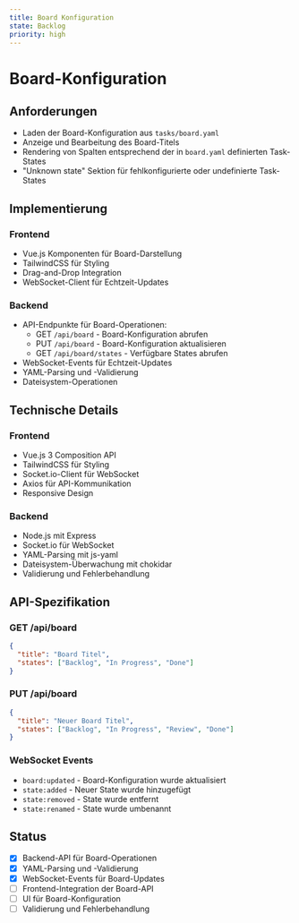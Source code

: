 ```yaml
---
title: Board Konfiguration
state: Backlog
priority: high
---
```

# Board-Konfiguration

## Anforderungen

- Laden der Board-Konfiguration aus `tasks/board.yaml`
- Anzeige und Bearbeitung des Board-Titels
- Rendering von Spalten entsprechend der in `board.yaml` definierten Task-States
- "Unknown state" Sektion für fehlkonfigurierte oder undefinierte Task-States

## Implementierung

### Frontend
- Vue.js Komponenten für Board-Darstellung
- TailwindCSS für Styling
- Drag-and-Drop Integration
- WebSocket-Client für Echtzeit-Updates

### Backend
- API-Endpunkte für Board-Operationen:
  - GET `/api/board` - Board-Konfiguration abrufen
  - PUT `/api/board` - Board-Konfiguration aktualisieren
  - GET `/api/board/states` - Verfügbare States abrufen
- WebSocket-Events für Echtzeit-Updates
- YAML-Parsing und -Validierung
- Dateisystem-Operationen

## Technische Details

### Frontend
- Vue.js 3 Composition API
- TailwindCSS für Styling
- Socket.io-Client für WebSocket
- Axios für API-Kommunikation
- Responsive Design

### Backend
- Node.js mit Express
- Socket.io für WebSocket
- YAML-Parsing mit js-yaml
- Dateisystem-Überwachung mit chokidar
- Validierung und Fehlerbehandlung

## API-Spezifikation

### GET /api/board
```json
{
  "title": "Board Titel",
  "states": ["Backlog", "In Progress", "Done"]
}
```

### PUT /api/board
```json
{
  "title": "Neuer Board Titel",
  "states": ["Backlog", "In Progress", "Review", "Done"]
}
```

### WebSocket Events
- `board:updated` - Board-Konfiguration wurde aktualisiert
- `state:added` - Neuer State wurde hinzugefügt
- `state:removed` - State wurde entfernt
- `state:renamed` - State wurde umbenannt

## Status
- [x] Backend-API für Board-Operationen
- [x] YAML-Parsing und -Validierung
- [x] WebSocket-Events für Board-Updates
- [ ] Frontend-Integration der Board-API
- [ ] UI für Board-Konfiguration
- [ ] Validierung und Fehlerbehandlung 